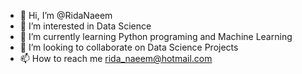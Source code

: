 - 👋 Hi, I’m @RidaNaeem
- 👀 I’m interested in Data Science
- 🌱 I’m currently learning Python programing and Machine Learning
- 💞️ I’m looking to collaborate on Data Science Projects
- 📫 How to reach me rida_naeem@hotmail.com

<!---
RidaNaeem/RidaNaeem is a ✨ special ✨ repository because its `README.md` (this file) appears on your GitHub profile.
You can click the Preview link to take a look at your changes.
--->

